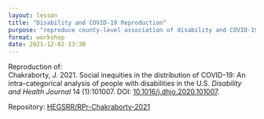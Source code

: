 ```yaml
---
layout: lesson
title: "Disability and COVID-19 Reproduction"
purpose: "reproduce county-level association of disability and COVID-19"
format: workshop
date: 2021-12-02 13:30
---
```


Reproduction of:  
Chakraborty, J. 2021. Social inequities in the distribution of COVID-19: An intra-categorical analysis of people with disabilities in the U.S. *Disability and Health Journal* 14 (1):101007. DOI: [10.1016/j.dhjo.2020.101007](https://doi.org/10.1016/j.dhjo.2020.101007).

Repository: [HEGSRR/RPr-Chakraborty-2021](https://github.com/HEGSRR/RPr-Chakraborty-2021)

